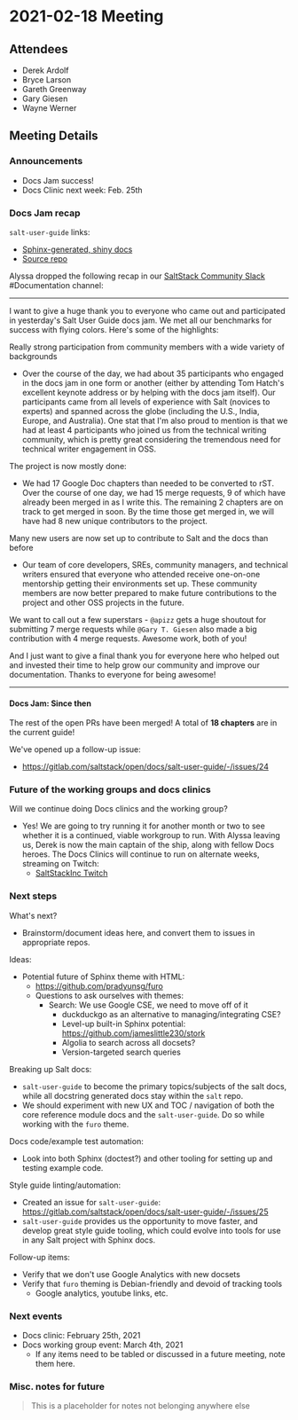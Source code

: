# 2021-02-18 Meeting

## Attendees

- Derek Ardolf
- Bryce Larson
- Gareth Greenway
- Gary Giesen
- Wayne Werner

## Meeting Details

### Announcements

- Docs Jam success!
- Docs Clinic next week: Feb. 25th

### Docs Jam recap

`salt-user-guide` links:
- [Sphinx-generated, shiny docs](https://saltstack.gitlab.io/open/docs/salt-user-guide/)
- [Source repo](https://gitlab.com/saltstack/open/docs/salt-user-guide)

Alyssa dropped the following recap in our
[SaltStack Community Slack](https://saltstackcommunity.herokuapp.com/)
#Documentation channel:

---

I want to give a huge thank you to everyone who came out and participated in
yesterday's Salt User Guide docs jam. We met all our benchmarks for success
with flying colors. Here's some of the highlights:

Really strong participation from community members with a wide variety of backgrounds
- Over the course of the day, we had about 35 participants who engaged in the 
  docs jam in one form or another (either by attending Tom Hatch's excellent
  keynote address or by helping with the docs jam itself). Our participants
  came from all levels of experience with Salt (novices to experts) and spanned
  across the globe (including the U.S., India, Europe, and Australia). One stat
  that I'm also proud to mention is that we had at least 4 participants who
  joined us from the technical writing community, which is pretty great
  considering the tremendous need for technical writer engagement in OSS. 

The project is now mostly done:
- We had 17 Google Doc chapters than needed to be converted to rST. Over the
  course of one day, we had 15 merge requests, 9 of which have already been
  merged in as I write this. The remaining 2 chapters are on track to get
  merged in soon. By the time those get merged in, we will have had 8 new
  unique contributors to the project.

Many new users are now set up to contribute to Salt and the docs than before

- Our team of core developers, SREs, community managers, and technical writers
  ensured that everyone who attended receive one-on-one mentorship getting
  their environments set up. These community members are now better prepared to
  make future contributions to the project and other OSS projects in the
  future.

We want to call out a few superstars - `@apizz` gets a huge shoutout for
submitting 7 merge requests while `@Gary T. Giesen` also made a big
contribution with 4 merge requests. Awesome work, both of you!

And I just want to give a final thank you for everyone here who helped out and
invested their time to help grow our community and improve our documentation.
Thanks to everyone for being awesome!

---

#### Docs Jam: Since then

The rest of the open PRs have been merged! A total of **18 chapters** are in
the current guide!

We've opened up a follow-up issue:
- https://gitlab.com/saltstack/open/docs/salt-user-guide/-/issues/24

### Future of the working groups and docs clinics

Will we continue doing Docs clinics and the working group?
- Yes! We are going to try running it for another month or two to see whether
  it is a continued, viable workgroup to run. With Alyssa leaving us, Derek is
  now the main captain of the ship, along with fellow Docs heroes. The Docs
  Clinics will continue to run on alternate weeks, streaming on Twitch:
  - [SaltStackInc Twitch](https://www.twitch.tv/saltstackinc)

### Next steps

What's next?
- Brainstorm/document ideas here, and convert them to issues in appropriate
  repos.

Ideas:
- Potential future of Sphinx theme with HTML:
  - https://github.com/pradyunsg/furo
  - Questions to ask ourselves with themes:
    - Search: We use Google CSE, we need to move off of it
      - duckduckgo as an alternative to managing/integrating CSE?
      - Level-up built-in Sphinx potential: https://github.com/jameslittle230/stork
      - Algolia to search across all docsets?
      - Version-targeted search queries

Breaking up Salt docs:
- `salt-user-guide` to become the primary topics/subjects of the salt docs, while all docstring generated docs stay within the `salt` repo.
- We should experiment with new UX and TOC / navigation of both the core reference
  module docs and the `salt-user-guide`. Do so while working with the `furo` theme.

Docs code/example test automation:
- Look into both Sphinx (doctest?) and other tooling for setting up and testing
  example code.

Style guide linting/automation:
- Created an issue for `salt-user-guide`: https://gitlab.com/saltstack/open/docs/salt-user-guide/-/issues/25
- `salt-user-guide` provides us the opportunity to move faster, and develop
  great style guide tooling, which could evolve into tools for use in any
  Salt project with Sphinx docs.

Follow-up items:
- Verify that we don't use Google Analytics with new docsets
- Verify that `furo` theming is Debian-friendly and devoid of tracking tools
  - Google analytics, youtube links, etc.

### Next events

- Docs clinic: February 25th, 2021
- Docs working group event: March 4th, 2021
  - If any items need to be tabled or discussed in a future meeting, note them
    here.

### Misc. notes for future

> This is a placeholder for notes not belonging anywhere else
